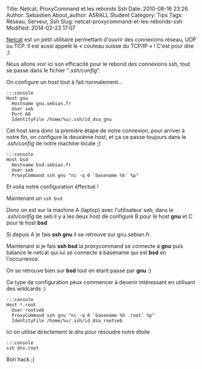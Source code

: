 Title: Netcat, ProxyCommand et les rebonds Ssh
Date: 2010-08-16 23:26
Author: Sebastien
About_author: ASRALL Student
Category: Tips
Tags: Réseau, Serveur, Ssh
Slug: netcat-proxycommand-et-les-rebonds-ssh
Modified: 2014-02-23 17:07

[Netcat](http://netcat.sourceforge.net/) est un petit utilitaire permettant d'ouvrir des connexions réseau, UDP ou TCP. Il est aussi appelé le « couteau suisse du TCP/IP » ! C'est pour dire ;)

Nous allons voir ici son efficacité pour le rebond des connexions ssh, tout se passe dans le fichier "*.ssh/config*".

On configure un host tout à fait normalement...

    :::console
    Host gnu
      Hostname gnu.sebian.fr
      User seb
      Port 66
      IdentityFile /home/%u/.ssh/id_dsa_gnu

Cet host sera donc la première étape de notre connexion, pour arriver à notre fin, on configure le deuxième host, et ça ce passe toujours dans le *.ssh/config* de notre machine locale ;)

    :::console
    Host bsd
      Hostname bsd.sebian.fr
      User seb
      ProxyCommand ssh gnu "nc -q 0 `basename %h` %p"

Et voila notre configuration éffectué !

Maintenant un `ssh bsd`

Donc on est sur la machine A (laptop) avec l'utilisateur seb, dans le *.ssh/config* de seb il y a les deux host de configuré B pour le host **gnu** et C pour le host **bsd**

Si depuis A je fais **ssh gnu** il se retrouve sur gnu.sebian.fr.

Maintenant si je fais **ssh bsd** la proxycommand se connecte à **gnu** puis balance le netcat qui lui se connecte à basename qui est **bsd** en l'occurrence.

On se retrouve bien sur **bsd** tout en étant passé par **gnu** :)

Ce type de configuration peux commencer à devenir intéressant en utilisant des wildcards :)

    :::console
    Host *.root
      User rootseb
      ProxyCommand ssh gnu "nc -q 0 `basename %h .root` %p"
      IdentityFile /home/%u/.ssh/id_dsa_rootseb

Ici on utilise directement le dns pour résoudre notre étoile

    :::console
    ssh dns.root

Bon hack ;)
